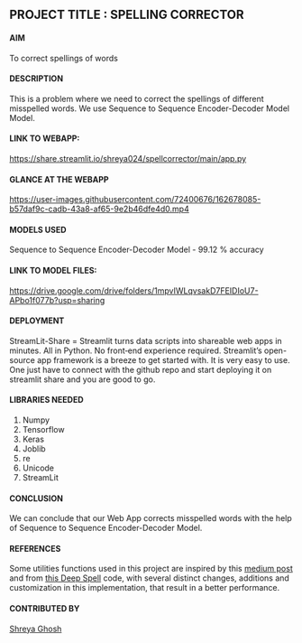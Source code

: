 ## PROJECT TITLE : SPELLING CORRECTOR

#### AIM

To correct spellings of words

#### DESCRIPTION

This is a problem where we need to correct the spellings of different misspelled words. We use Sequence to Sequence Encoder-Decoder Model Model.

#### LINK TO WEBAPP:

https://share.streamlit.io/shreya024/spellcorrector/main/app.py

#### GLANCE AT THE WEBAPP

https://user-images.githubusercontent.com/72400676/162678085-b57daf9c-cadb-43a8-af65-9e2b46dfe4d0.mp4


#### MODELS USED

Sequence to Sequence Encoder-Decoder Model - 99.12 % accuracy

#### LINK TO MODEL FILES:

https://drive.google.com/drive/folders/1mpvIWLqvsakD7FEIDIoU7-APbo1f077b?usp=sharing

#### DEPLOYMENT

StreamLit-Share = Streamlit turns data scripts into shareable web apps in minutes. All in Python. No front‑end experience required. Streamlit’s open-source app framework is a breeze to get started with. It is very easy to use. One just have to connect with the github repo and start deploying it on streamlit share and you are good to go.

#### LIBRARIES NEEDED

1. Numpy
2. Tensorflow
3. Keras
4. Joblib
5. re
6. Unicode
7. StreamLit

#### CONCLUSION

We can conclude that our Web App corrects misspelled words with the help of Sequence to Sequence Encoder-Decoder Model.

#### REFERENCES

Some utilities functions used in this project are inspired by this [medium post](https://bhashkarkunal.medium.com/spelling-correction-using-deep-learning-how-bi-directional-lstm-with-attention-flow-works-in-366fabcc7a2f) and from [this Deep Spell](https://github.com/MajorTal/DeepSpell/blob/master/keras_spell.py) code, with several distinct changes, additions and customization in this implementation, that result in a better performance.

#### CONTRIBUTED BY

[Shreya Ghosh](https://github.com/shreya024)
